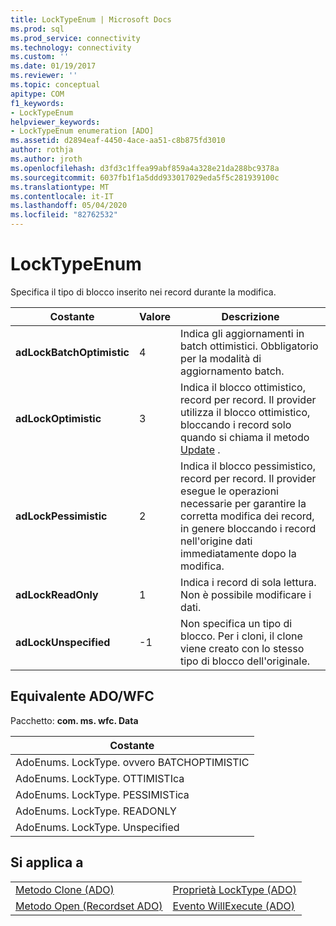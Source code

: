 ```yaml
---
title: LockTypeEnum | Microsoft Docs
ms.prod: sql
ms.prod_service: connectivity
ms.technology: connectivity
ms.custom: ''
ms.date: 01/19/2017
ms.reviewer: ''
ms.topic: conceptual
apitype: COM
f1_keywords:
- LockTypeEnum
helpviewer_keywords:
- LockTypeEnum enumeration [ADO]
ms.assetid: d2894eaf-4450-4ace-aa51-c8b875fd3010
author: rothja
ms.author: jroth
ms.openlocfilehash: d3fd3c1ffea99abf859a4a328e21da288bc9378a
ms.sourcegitcommit: 6037fb1f1a5ddd933017029eda5f5c281939100c
ms.translationtype: MT
ms.contentlocale: it-IT
ms.lasthandoff: 05/04/2020
ms.locfileid: "82762532"
---
```

# <a name="locktypeenum"></a>LockTypeEnum
Specifica il tipo di blocco inserito nei record durante la modifica.  
  
|Costante|Valore|Descrizione|  
|--------------|-----------|-----------------|  
|**adLockBatchOptimistic**|4|Indica gli aggiornamenti in batch ottimistici. Obbligatorio per la modalità di aggiornamento batch.|  
|**adLockOptimistic**|3|Indica il blocco ottimistico, record per record. Il provider utilizza il blocco ottimistico, bloccando i record solo quando si chiama il metodo [Update](../../../ado/reference/ado-api/update-method.md) .|  
|**adLockPessimistic**|2|Indica il blocco pessimistico, record per record. Il provider esegue le operazioni necessarie per garantire la corretta modifica dei record, in genere bloccando i record nell'origine dati immediatamente dopo la modifica.|  
|**adLockReadOnly**|1|Indica i record di sola lettura. Non è possibile modificare i dati.|  
|**adLockUnspecified**|-1|Non specifica un tipo di blocco. Per i cloni, il clone viene creato con lo stesso tipo di blocco dell'originale.|  
  
## <a name="adowfc-equivalent"></a>Equivalente ADO/WFC  
 Pacchetto: **com. ms. wfc. Data**  
  
|Costante|  
|--------------|  
|AdoEnums. LockType. ovvero BATCHOPTIMISTIC|  
|AdoEnums. LockType. OTTIMISTIca|  
|AdoEnums. LockType. PESSIMISTica|  
|AdoEnums. LockType. READONLY|  
|AdoEnums. LockType. Unspecified|  
  
## <a name="applies-to"></a>Si applica a  
  
|||  
|-|-|  
|[Metodo Clone (ADO)](../../../ado/reference/ado-api/clone-method-ado.md)|[Proprietà LockType (ADO)](../../../ado/reference/ado-api/locktype-property-ado.md)|  
|[Metodo Open (Recordset ADO)](../../../ado/reference/ado-api/open-method-ado-recordset.md)|[Evento WillExecute (ADO)](../../../ado/reference/ado-api/willexecute-event-ado.md)|

